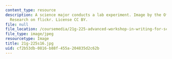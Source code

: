 ```yaml
---
content_type: resource
description: A science major conducts a lab experiment. Image by the Office of Naval
  Research on flickr. License CC BY.
file: null
file_location: /coursemedia/21g-225-advanced-workshop-in-writing-for-science-and-engineering-els-spring-2016/cf2b53db0816b88f455a204835d2c62b_21g-225s16.jpg
file_type: image/jpeg
resourcetype: Image
title: 21g-225s16.jpg
uid: cf2b53db-0816-b88f-455a-204835d2c62b
---
```

